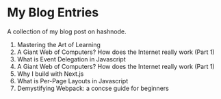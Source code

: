 # My Blog Entries
A collection of my blog post on hashnode.
1. Mastering the Art of Learning
2. A Giant Web of Computers? How does the Internet really work (Part 1)
3. What is Event Delegation in Javascript
4. A Giant Web of Computers? How does the Internet really work (Part 1)
5. Why I build with Next.js
6. What is Per-Page Layouts in Javascript
7. Demystifying Webpack: a concse guide for beginners
